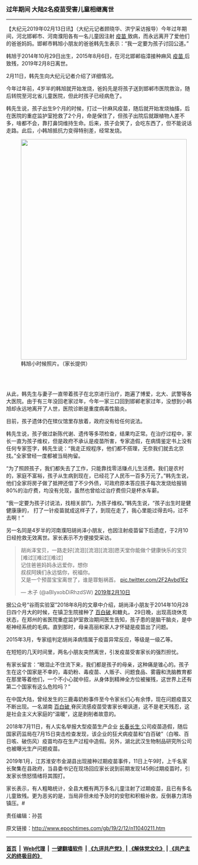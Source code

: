 ### 过年期间 大陆2名疫苗受害儿童相继离世
------------------------

<p>
 【大纪元2019年02月13日讯】（大纪元记者顾晓华、洪宁采访报导）今年过年期间，河北邯郸市、河南濮阳各有一名儿童因注射
 <a href="http://www.epochtimes.com/gb/tag/%E7%96%AB%E8%8B%97.html">
  疫苗
 </a>
 致病，而永远离开了爱他们的爸爸妈妈。邯郸市韩旭小朋友的爸爸韩先生表示：“我一定要为孩子讨回公道。”
</p>
<p>
 韩旭于2014年10月29日出生，2015年8月6日，在河北邯郸临漳接种麻风
 <a href="http://www.epochtimes.com/gb/tag/%E7%96%AB%E8%8B%97.html">
  疫苗
 </a>
 后致残，2019年2月8日离世。
</p>
<p>
 2月11日，韩先生向大纪元记者介绍了详细情况。
</p>
<p>
 今年过年前，4岁半的韩旭就开始发烧，爸妈先是将孩子送到邯郸市医院救治，随后转院至河北省儿童医院，但此时孩子已经病危了。
</p>
<p>
 韩先生说，孩子出生9个月的时候，打过一针麻风疫苗，随后就开始发烧抽搐，后在医院的重症监护室抢救了2个月，命是保住了，但孩子出院后就跟植物人差不多，啥都不会，靠打鼻饲维持生命。后来，孩子会笑了，会吃东西了，但不能说话走路。此后，小韩旭抵抗力变得特别差，经常发烧。
</p>
<figure class="wp-caption aligncenter" id="attachment_11040484" style="width: 450px">
 <a href="http://i.epochtimes.com/assets/uploads/2019/02/mmexport1549863085704.jpg">
  <img alt="" class="wp-image-11040484 size-medium" height="598" src="http://i.epochtimes.com/assets/uploads/2019/02/mmexport1549863085704-450x598.jpg" width="450"/>
 </a>
 <br/><figcaption class="wp-caption-text">
  韩旭小时候照片。（家长提供）
 </figcaption><br/>
</figure><br/>
<p>
</p>
<p>
 从此，韩先生与妻子一直带着孩子在北京进行治疗，跑遍了博爱，北大、武警等各大医院。由于有三年没回老家过年，今年一家三口回到邯郸老家过年，没想到小韩旭却永远地离开了人世，医院诊断是重度病毒性脑炎。
</p>
<p>
 目前，孩子遗体仍在殡仪馆里存放着，政府没有给任何说法。
</p>
<p>
 韩先生说，孩子做过新陈代谢、遗传等多项检查，结果均正常。在治疗过程中，家长一直为孩子维权，但是政府不承认是疫苗所害，专家造假，在病情鉴定书上没有任何专家签字，韩先生说：“我走正规程序，他们都不搭理，无奈我们就去北京找。”全家曾经一度都被当局拘留。
</p>
<p>
 “为了照顾孩子，我们都失去了工作，只能靠找零活赚点儿生活费。我们是农村的，家庭不富裕，孩子从生病到现在，已经花了人民币一百多万元了。”韩先生说，他们全家将房子做了抵押还借了不少外债，可政府原本答应孩子每次发烧给报销80%的治疗费，均没有兑现，虽然也曾给过治疗费但只是杯水车薪。
</p>
<p>
 “我一定要为孩子讨说法，找相关部门，为孩子维权。”韩先生说，“孩子出生时是健健康康的， 打了一针疫苗就成这样子了，到现在走了，我心里能过得去吗，过不去啊！”
</p>
<p>
 另一名同是4岁半的河南濮阳胡尚泽小朋友，也因注射疫苗留下后遗症，于2月10日经抢救无效离世。家长表示不方便接受采访。
</p>
<blockquote class="twitter-tweet" data-lang="zh-tw">
 <p dir="ltr" lang="zh">
  胡尚泽宝贝，一路走好[流泪][流泪][流泪]愿天堂你能做个健康快乐的宝贝[难过][难过][难过]
  <br/>
  记住爸爸妈妈永远爱你，想你
  <br/>
  叔叔阿姨们永远惦你，祝福你。
  <br/>
  又是一个预苗宝宝离世了，谁是罪魁祸首。
  <a href="https://t.co/2F2Avbd1Ez">
   pic.twitter.com/2F2Avbd1Ez
  </a>
 </p>
 <p>
  — 木子 (@aBIyxobDiRhzdSW)
  <a href="https://twitter.com/aBIyxobDiRhzdSW/status/1094576964722192384?ref_src=twsrc%5Etfw">
   2019年2月10日
  </a>
 </p>
</blockquote>
<p>
</p>
<p>
 据公众号“谷雨实验室”2018年8月的文章中介绍，胡尚泽小朋友于2014年10月28日四个月大的时候，在镇卫生院接种了
 <a href="http://www.epochtimes.com/gb/tag/%E7%99%BE%E7%99%BD%E7%A0%B4.html">
  百白破
 </a>
 和糖丸， 29日晚，出现高烧休克状态，在郑州的省医院重症监护室救治期间医生告知，孩子患的是脑干脑炎，是中枢神经系统的毛病。直到那时，母亲高丽和家人才怀疑是疫苗出了问题。
</p>
<p>
 2015年3月，专家组判定胡尚泽病情属于疫苗异常反应，等级是一级乙等。
</p>
<p>
 在短短的几天时间里，两名小朋友突然离世，引发疫苗受害家长的强烈担忧。
</p>
<p>
 有家长留言：“眼泪止不住流下来，我们都是孩子的母亲，这种痛是锥心的。孩子生在这个国家是不幸的，毒奶粉、毒疫苗、人贩子、问题食品、雾霾和洗脑教育都在那里等着他们，一个不小心就中招，从身体到精神全方位被摧残，这世界上还有第二个国家有这么危险吗？”
</p>
<p>
 在中国大陆，曾经发生的三鹿毒奶粉事件至今令家长们心有余悸，现在问题疫苗又不断出现。一名湖南
 <a href="http://www.epochtimes.com/gb/tag/%E7%99%BE%E7%99%BD%E7%A0%B4.html">
  百白破
 </a>
 脊灰流感疫苗受害家长嘲讽道，这不是老天残忍，这是社会主义大家庭的“温暖”，这是剥削者故意的。
</p>
<p>
 2018年7月11日，有人实名举报大型疫苗生产企业
 <a href="http://www.epochtimes.com/gb/tag/%E9%95%BF%E6%98%A5%E9%95%BF%E7%94%9F.html">
  长春长生
 </a>
 公司疫苗造假，随后国家药监局在7月15日突击检查发现，该企业的狂犬病疫苗和“白百破”（白喉、百日咳、破伤风）疫苗均存在生产过程中造假。另外，湖北武汉生物制品研究所公司也被曝光生产问题疫苗。
</p>
<p>
 2019年1月，江苏淮安市金湖县出现接种过期疫苗事件，11日上午9时，上千名家长聚集在县政府，当县委书记在现场回应家长说到前期发现145例过期疫苗时，引发家长愤怒情绪将其围打。
</p>
<p>
 家长表示，有人粗略统计，全县大概有两万多名儿童注射了过期疫苗，且已有多名儿童致残。更为恶劣的是，当局非但未给予及时的安慰和积极补救，反倒暴力清场镇压。#
</p>
<p>
 责任编辑：孙芸
</p>

原文链接：http://www.epochtimes.com/gb/19/2/12/n11040211.htm


------------------------
#### [首页](https://github.com/gfw-breaker/banned-news/blob/master/README.md) &nbsp;|&nbsp; [Web代理](https://github.com/labour-camp/helloworld) &nbsp;|&nbsp; [一键翻墙软件](https://github.com/gfw-breaker/nogfw/blob/master/README.md) &nbsp;| [《九评共产党》](https://github.com/gfw-breaker/9ping.md/blob/master/README.md#九评之一评共产党是什么) | [《解体党文化》](https://github.com/gfw-breaker/jtdwh.md/blob/master/README.md) | [《共产主义的终极目的》](https://github.com/gfw-breaker/gczydzjmd.md/blob/master/README.md)

